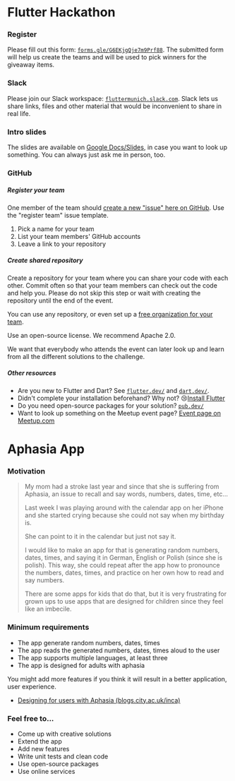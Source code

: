 # Flutter Hackathon

### Register

Please fill out this form: [`forms.gle/G6EKjgQje7m9Prf88`](https://forms.gle/G6EKjgQje7m9Prf88). The submitted form will help us create the teams and will be used to pick winners for the giveaway items.

### Slack

Please join our Slack workspace: [`fluttermunich.slack.com`](https://fluttermunich.slack.com). Slack lets us share links, files and other material that would be inconvenient to share in real life.

### Intro slides

The slides are available on [Google Docs/Slides](https://docs.google.com/presentation/d/1A5AATckNQOrjMSqQFvnu0fXUllVV-YhJA_7MOcley5c/edit?usp=sharing), in case you want to look up something. You can always just ask me in person, too.

### GitHub

##### Register your team

One member of the team should [create a new "issue" here on GitHub](https://github.com/flutter-munich/hackathon/issues/new/choose). Use the "register team" issue template.

1. Pick a name for your team
2. List your team members' GitHub accounts
3. Leave a link to your repository

##### Create shared repository

Create a repository for your team where you can share your code with each other. Commit often so that your team members can check out the code and help you. Please do not skip this step or wait with creating the repository until the end of the event.

You can use any repository, or even set up a [free organization for your team](https://help.github.com/en/github/setting-up-and-managing-organizations-and-teams/creating-a-new-organization-from-scratch).

Use an open-source license. We recommend Apache 2.0.

We want that everybody who attends the event can later look up and learn from all the different solutions to the challenge.

##### Other resources

* Are you new to Flutter and Dart? See [`flutter.dev/`](https://flutter.dev/) and [`dart.dev/`](https://dart.dev/).
* Didn't complete your installation beforehand? Why not? 😢[Install Flutter](https://flutter.dev/docs/get-started/install)
* Do you need open-source packages for your solution? [`pub.dev/`](https://pub.dev/)
* Want to look up something on the Meetup event page? [Event page on Meetup.com](https://www.meetup.com/Flutter-Munich/events/265246208/)

# Aphasia App

### Motivation

> My mom had a stroke last year and since that she is suffering from Aphasia, an issue to recall and say words, numbers, dates, time, etc...
>
> Last week I was playing around with the calendar app on her iPhone and she started crying because she could not say when my birthday is.
>
> She can point to it in the calendar but just not say it.
>
> I would like to make an app for that is generating random numbers, dates, times, and saying it in German, English or Polish (since she is polish). This way, she could repeat after the app how to pronounce the numbers, dates, times, and practice on her own how to read and say numbers.
>
> There are some apps for kids that do that, but it is very frustrating for grown ups to use apps that are designed for children since they feel like an imbecile.

### Minimum requirements

* The app generate random numbers, dates, times
* The app reads the generated numbers, dates, times aloud to the user
* The app supports multiple languages, at least three
* The app is designed for adults with aphasia

You might add more features if you think it will result in a better application, user experience.

* [Designing for users with Aphasia (blogs.city.ac.uk/inca)](https://cpb-eu-w2.wpmucdn.com/blogs.city.ac.uk/dist/5/1740/files/2018/05/aphasia-tpqt60.pdf)

### Feel free to...

* Come up with creative solutions
* Extend the app
* Add new features
* Write unit tests and clean code
* Use open-source packages
* Use online services
